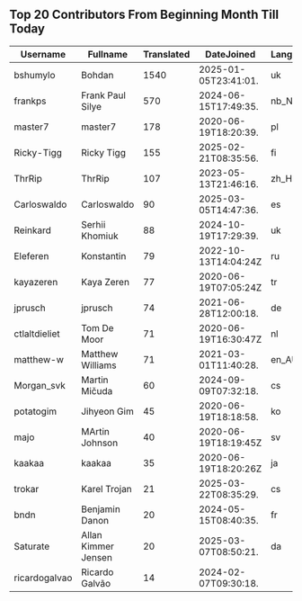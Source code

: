 ## Top 20 Contributors From Beginning Month Till Today ##
|Username|Fullname|Translated|DateJoined|Language|
|--------|--------|----------|----------|-------|
|bshumylo|Bohdan|1540|2025-01-05T23:41:01.|uk|
|frankps|Frank Paul Silye|570|2024-06-15T17:49:35.|nb_NO|
|master7|master7|178|2020-06-19T18:20:39.|pl|
|Ricky-Tigg|Ricky Tigg|155|2025-02-21T08:35:56.|fi|
|ThrRip|ThrRip|107|2023-05-13T21:46:16.|zh_Hans|
|Carloswaldo|Carloswaldo|90|2025-03-05T14:47:36.|es|
|Reinkard|Serhii Khomiuk|88|2024-10-19T17:29:39.|uk|
|Eleferen|Konstantin|79|2022-10-13T14:04:24Z|ru|
|kayazeren|Kaya Zeren|77|2020-06-19T07:05:24Z|tr|
|jprusch|jprusch|74|2021-06-28T12:00:18.|de|
|ctlaltdieliet|Tom De Moor|71|2020-06-19T16:30:47Z|nl|
|matthew-w|Matthew Williams|71|2021-03-01T11:40:28.|en_AU|
|Morgan_svk|Martin Mičuda|60|2024-09-09T07:32:18.|cs|
|potatogim|Jihyeon Gim|45|2020-06-19T18:18:58.|ko|
|majo|MArtin Johnson|40|2020-06-19T18:19:45Z|sv|
|kaakaa|kaakaa|35|2020-06-19T18:20:26Z|ja|
|trokar|Karel Trojan|21|2025-03-22T08:35:29.|cs|
|bndn|Benjamin Danon|20|2024-05-15T08:40:35.|fr|
|Saturate|Allan Kimmer Jensen|20|2025-03-07T08:50:21.|da|
|ricardogalvao|Ricardo Galvão|14|2024-02-07T09:30:18.||
